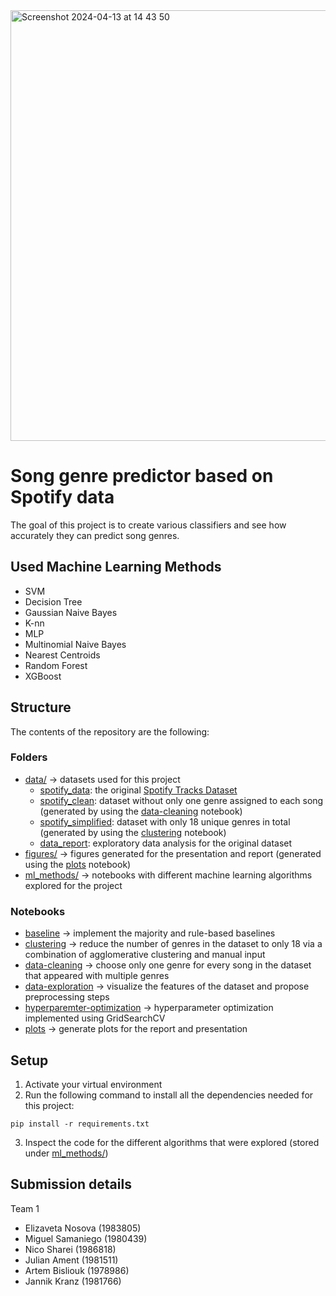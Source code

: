 
<img width="689" alt="Screenshot 2024-04-13 at 14 43 50" src="https://github.com/abisliouk/IE500-DataMining-FinalProject/assets/101648535/ac35c087-15f2-48b9-9df2-e71d4850948b">

# Song genre predictor based on Spotify data

The goal of this project is to create various classifiers and see how accurately they can predict song genres. 

## Used Machine Learning Methods
- SVM
- Decision Tree
- Gaussian Naive Bayes
- K-nn
- MLP
- Multinomial Naive Bayes
- Nearest Centroids
- Random Forest
- XGBoost

## Structure

The contents of the repository are the following:
### Folders
* [data/](data/) &rarr; datasets used for this project
    - [spotify_data](data/spotify_data.csv): the original [Spotify Tracks Dataset](https://www.kaggle.com/datasets/maharshipandya/-spotify-tracks-dataset)
    - [spotify_clean](data/spotify_clean.csv): dataset without only one genre assigned to each song (generated by using the [data-cleaning](data-cleaning.ipynb) notebook)
    - [spotify_simplified](data/spotify_simplified.csv): dataset with only 18 unique genres in total (generated by using the [clustering](clustering.ipynb) notebook)
    - [data_report](data/data_report.html): exploratory data analysis for the original dataset
* [figures/](figures/) &rarr; figures generated for the presentation and report (generated using the [plots](plots.ipynb) notebook)
* [ml_methods/](ml_methods/) &rarr; notebooks with different machine learning algorithms explored for the project

### Notebooks
* [baseline](baseline.ipynb) &rarr;  implement the majority and rule-based baselines
* [clustering](clustering.ipynb) &rarr;  reduce the number of genres in the dataset to only 18 via a combination of agglomerative clustering and manual input
* [data-cleaning](data-cleaning.ipynb) &rarr;  choose only one genre for every song in the dataset that appeared with multiple genres
* [data-exploration](data-exploration.ipynb) &rarr; visualize the features of the dataset and propose preprocessing steps
* [hyperparemter-optimization](hyperparam-optim.ipynb) &rarr; hyperparameter optimization implemented using GridSearchCV
* [plots](plots.ipynb) &rarr; generate plots for the report and presentation


## Setup
1. Activate your virtual environment
2. Run the following command to install all the dependencies needed for this project:
```
pip install -r requirements.txt
```
3. Inspect the code for the different algorithms that were explored (stored under [ml_methods/](ml_methods/]))

## Submission details
Team 1
- Elizaveta Nosova (1983805)
- Miguel Samaniego (1980439)
- Nico Sharei (1986818)
- Julian Ament (1981511)
- Artem Bisliouk (1978986)
- Jannik Kranz (1981766)
